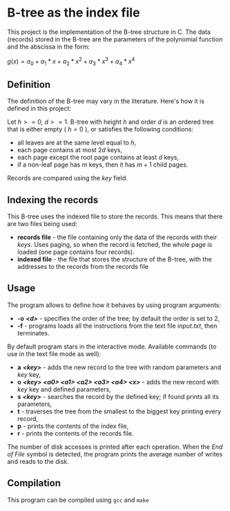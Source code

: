 # B-tree as the index file

This project is the implementation of the B-tree structure in C. The data (records) stored in the B-tree are the parameters of the polynomial function and the abscissa in the form:

$g(x) = a_0 + a_1 * x + a_2 * x^2 + a_3 * x^3+ a_4 * x^4$ 

## Definition

The definition of the B-tree may vary in the literature. Here's how it is defined in this project:

Let $h>=0$, $d>=1$. B-tree with height $h$ and order $d$ is an ordered tree that is either empty ( $h = 0$ ), or satisfies the following conditions:
- all leaves are at the same level equal to $h$,
- each page contains at most $2d$ keys,
- each page except the root page contains at least $d$ keys,
- if a non-leaf page has $m$ keys, then it has $m+1$ child pages.

Records are compared using the *key* field.

## Indexing the records

This B-tree uses the indexed file to store the records. This means that there are two files being used:
- **records file** - the file containing only the data of the records with their *keys*. Uses paging, so when the record is fetched, the whole page is loaded (one page contains four records).
- **indexed file** - the file that stores the structure of the B-tree, with the addresses to the records from the records file

## Usage

The program allows to define how it behaves by using program arguments:
- **-o** ***\<d\>*** - specifies the order of the tree; by default the order is set to 2,
- **-f** - programs loads all the instructions from the text file *input.txt*, then terminates.

By default program stars in the interactive mode. Available commands (to use in the text file mode as well):
- **a** ***\<key\>*** - adds the new record to the tree with random parameters and *key* key,
- **o** ***\<key\> \<a0\> \<a1\> \<a2\> \<a3\> \<a4\> \<x\>*** - adds the new record with *key* key and defined parameters,
- **s** ***\<key\>*** - searches the record by the defined key; if found prints all its parameters,
- **t** - traverses the tree from the smallest to the biggest key printing every record,
- **p** - prints the contents of the index file,
- **r** - prints the contents of the records file.

The number of disk accesses is printed after each operation. When the *End of File* symbol is detected, the program prints the average number of writes and reads to the disk.

## Compilation

This program can be compiled using `gcc` and `make`
